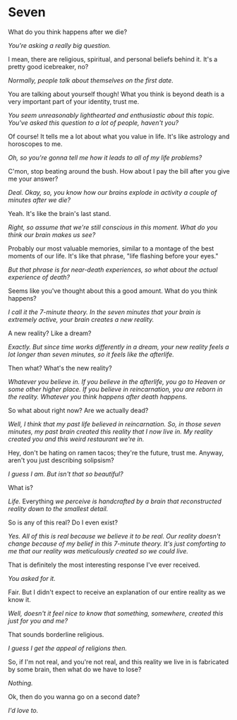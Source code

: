 # Seven

What do you think happens after we die?

*You're asking a really big question.*

I mean, there are religious, spiritual, and personal beliefs behind it. It's a pretty good icebreaker, no?

*Normally, people talk about themselves on the first date.*

You are talking about yourself though! What you think is beyond death is a very important part of your identity, trust me.

*You seem unreasonably lighthearted and enthusiastic about this topic. You've asked this question to a lot of people, haven't you?*

Of course! It tells me a lot about what you value in life. It's like astrology and horoscopes to me.

*Oh, so you're gonna tell me how it leads to all of my life problems?*

C'mon, stop beating around the bush. How about I pay the bill after you give me your answer?

*Deal. Okay, so, you know how our brains explode in activity a couple of minutes after we die?*

Yeah. It's like the brain's last stand.

*Right, so assume that we're still conscious in this moment. What do you think our brain makes us see?*

Probably our most valuable memories, similar to a montage of the best moments of our life. It's like that phrase, "life flashing before your eyes."

*But that phrase is for near-death experiences, so what about the actual experience of death?*

Seems like you've thought about this a good amount. What do you think happens?

*I call it the 7-minute theory. In the seven minutes that your brain is extremely active, your brain creates a new reality.*

A new reality? Like a dream?

*Exactly. But since time works differently in a dream, your new reality feels a lot longer than seven minutes, so it feels like the afterlife.*

Then what? What's the new reality?

*Whatever you believe in. If you believe in the afterlife, you go to Heaven or some other higher place. If you believe in reincarnation, you are reborn in the reality. Whatever you think happens after death happens.*

So what about right now? Are we actually dead?

*Well, I think that my past life believed in reincarnation. So, in those seven minutes, my past brain created this reality that I now live in. My reality created you and this weird restaurant we're in.*

Hey, don't be hating on ramen tacos; they're the future, trust me. Anyway, aren't you just describing solipsism?

*I guess I am. But isn't that so beautiful?*

What is?

*Life.* Everything *we perceive is handcrafted by a brain that reconstructed reality down to the smallest detail.*

So is any of this real? Do I even exist?

*Yes. All of this is real because we believe it to be real. Our reality doesn't change because of my belief in this 7-minute theory. It's just comforting to me that our reality was meticulously created so we could live.*

That is definitely the most interesting response I've ever received.

*You asked for it.*

Fair. But I didn't expect to receive an explanation of our entire reality as we know it.

*Well, doesn't it feel nice to know that something, somewhere, created this just for you and me?*

That sounds borderline religious.

*I guess I get the appeal of religions then.*

So, if I'm not real, and you're not real, and this reality we live in is fabricated by some brain, then what do we have to lose?

*Nothing.*

Ok, then do you wanna go on a second date?

*I'd love to.*
